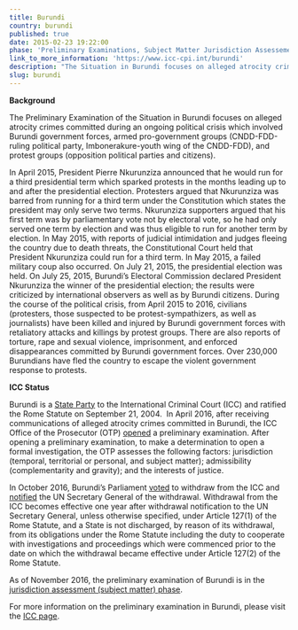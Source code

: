 ```yaml
---
title: Burundi
country: burundi
published: true
date: 2015-02-23 19:22:00
phase: 'Preliminary Examinations, Subject Matter Jurisdiction Assessement'
link_to_more_information: 'https://www.icc-cpi.int/burundi'
description: "The Situation in Burundi focuses on alleged atrocity crimes committed during an ongoing political crisis, following disputed 2015 presidential elections results, which involved Burundi government forces, armed pro-government groups (CNDD-FDD-ruling political party, Imbonerakure-youth wing of the CNDD-FDD), and protest groups (opposition political parties\_and citizens). The preliminary examination is in the jurisdiction assessment phase."
slug: burundi
---
```



**Background** &nbsp;&nbsp;

The Preliminary Examination of the Situation in Burundi focuses on alleged atrocity crimes committed during an ongoing political crisis which involved Burundi government forces, armed pro-government groups (CNDD-FDD-ruling political party, Imbonerakure-youth wing of the CNDD-FDD), and protest groups (opposition political parties and citizens).

In April 2015, President Pierre Nkurunziza announced that he would run for a third presidential term which sparked protests in the months leading up to and after the presidential election. Protesters argued that Nkurunziza was barred from running for a third term under the Constitution which states the president may only serve two terms. Nkurunziza supporters argued that his first term was by parliamentary vote not by electoral vote, so he had only served one term by election and was thus eligible to run for another term by election. In May 2015, with reports of judicial intimidation and judges fleeing the country due to death threats, the Constitutional Court held that President Nkurunziza could run for a third term. In May 2015, a failed military coup also occurred. On July 21, 2015, the presidential election was held. On July 25, 2015, Burundi’s Electoral Commission declared President Nkurunziza the winner of the presidential election; the results were criticized by international observers as well as by Burundi citizens. During the course of the political crisis, from April 2015 to 2016, civilians (protesters, those suspected to be protest-sympathizers, as well as journalists) have been killed and injured by Burundi government forces with retaliatory attacks and killings by protest groups. There are also reports of torture, rape and sexual violence, imprisonment, and enforced disappearances committed by Burundi government forces. Over 230,000 Burundians have fled the country to escape the violent government response to protests.&nbsp; &nbsp; &nbsp;&nbsp;

**ICC Status** &nbsp;&nbsp;

Burundi is a [State Party](https://asp.icc-cpi.int/en_menus/asp/states%20parties/african%20states/Pages/burundi.aspx) to the International Criminal Court (ICC) and ratified the Rome Statute on September 21, 2004. &nbsp;In April 2016, after receiving communications of alleged atrocity crimes committed in Burundi, the ICC Office of the Prosecutor (OTP) [opened](https://www.icc-cpi.int/Pages/item.aspx?name=otp-stat-25-04-2016) a preliminary examination. After opening a preliminary examination, to make a determination to open a formal investigation, the OTP assesses the following factors: jurisdiction (temporal, territorial or personal, and subject matter); admissibility (complementarity and gravity); and the interests of justice. &nbsp;

In October 2016, Burundi’s Parliament [voted](https://www.icc-cpi.int/Pages/item.aspx?name=pr1244) to withdraw from the ICC and [notified](https://www.un.org/sg/en/content/highlight/2016-10-27.html) the UN Secretary General of the withdrawal. Withdrawal from the ICC becomes effective one year after withdrawal notification to the UN Secretary General, unless otherwise specified, under Article 127(1) of the Rome Statute, and a State is not discharged, by reason of its withdrawal, from its obligations under the Rome Statute including the duty to cooperate with investigations and proceedings which were commenced prior to the date on which the withdrawal became effective under Article 127(2) of the Rome Statute.

As of November 2016, the preliminary examination of Burundi is in the [jurisdiction assessment (subject matter) phase](https://www.icc-cpi.int/iccdocs/otp/161114-otp-rep-PE_ENG.pdf). &nbsp; &nbsp;&nbsp;&nbsp;

For more information on the preliminary examination in Burundi, please visit the [ICC page](https://www.icc-cpi.int/burundi).